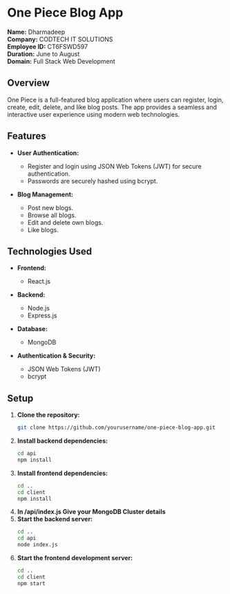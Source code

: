 # One Piece Blog App

**Name:** Dharmadeep  
**Company:** CODTECH IT SOLUTIONS  
**Employee ID:** CT6FSWD597  
**Duration:** June to August  
**Domain:** Full Stack Web Development

## Overview

One Piece is a full-featured blog application where users can register, login, create, edit, delete, and like blog posts. The app provides a seamless and interactive user experience using modern web technologies.

## Features

- **User Authentication:**

  - Register and login using JSON Web Tokens (JWT) for secure authentication.
  - Passwords are securely hashed using bcrypt.

- **Blog Management:**
  - Post new blogs.
  - Browse all blogs.
  - Edit and delete own blogs.
  - Like blogs.

## Technologies Used

- **Frontend:**

  - React.js

- **Backend:**

  - Node.js
  - Express.js

- **Database:**

  - MongoDB

- **Authentication & Security:**
  - JSON Web Tokens (JWT)
  - bcrypt

## Setup

1. **Clone the repository:**
   ```bash
   git clone https://github.com/yourusername/one-piece-blog-app.git
   ```
2. **Install backend dependencies:**
   ```bash
   cd api
   npm install
   ```
3. **Install frontend dependencies:**
   ```bash
   cd ..
   cd client
   npm install
   ```
4. **In /api/index.js Give your MongoDB Cluster details**
5. **Start the backend server:**
   ```bash
   cd ..
   cd api
   node index.js
   ```
6. **Start the frontend development server:**
   ```bash
   cd ..
   cd client
   npm start
   ```
